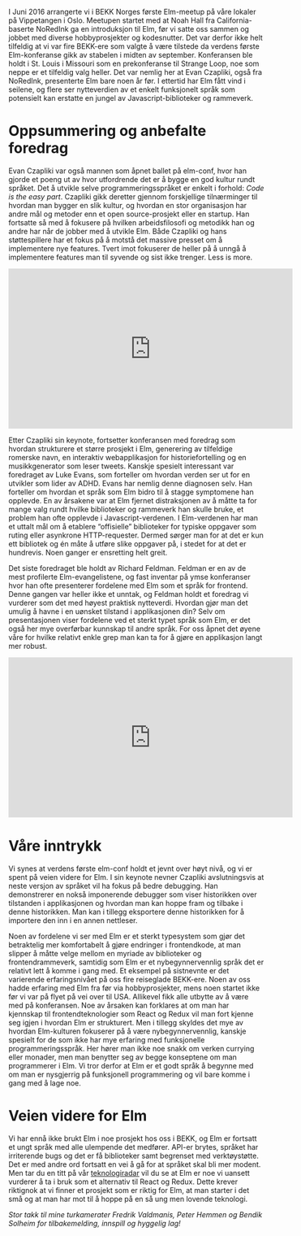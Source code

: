 I Juni 2016 arrangerte vi i BEKK Norges første Elm-meetup på våre lokaler på Vippetangen i Oslo. Meetupen startet med at Noah Hall fra California-baserte NoRedInk ga en introduksjon til Elm, før vi satte oss sammen og jobbet med diverse hobbyprosjekter og kodesnutter. Det var derfor ikke helt tilfeldig at vi var fire BEKK-ere som valgte å være tilstede da verdens første Elm-konferanse gikk av stabelen i midten av september. Konferansen ble holdt i St. Louis i Missouri som en prekonferanse til Strange Loop, noe som neppe er et tilfeldig valg heller. Det var nemlig her at Evan Czapliki, også fra NoRedInk, presenterte Elm bare noen år før. I ettertid har Elm fått vind i seilene, og flere ser nytteverdien av et enkelt funksjonelt språk som potensielt kan erstatte en jungel av Javascript-biblioteker og rammeverk.

# Oppsummering og anbefalte foredrag

Evan Czapliki var også mannen som åpnet ballet på elm-conf, hvor han gjorde et poeng ut av hvor utfordrende det er å bygge en god kultur rundt språket. Det å utvikle selve programmeringsspråket er enkelt i forhold: *Code is the easy part*. Czapliki gikk deretter gjennom forskjellige tilnærminger til hvordan man bygger en slik kultur, og hvordan en stor organisasjon har andre mål og metoder enn et open source-prosjekt eller en startup. Han fortsatte så med å fokusere på hvilken arbeidsfilosofi og metodikk han og andre har når de jobber med å utvikle Elm. Både Czapliki og hans støttespillere har et fokus på å motstå det massive presset om å implementere nye features. Tvert imot fokuserer de heller på å unngå å implementere features man til syvende og sist ikke trenger. Less is more. 

<iframe width="560" height="315" src="https://www.youtube.com/embed/DSjbTC-hvqQ?list=PLglJM3BYAMPH2zuz1nbKHQyeawE4SN0Cd" frameborder="0" allowfullscreen></iframe>

Etter Czapliki sin keynote, fortsetter konferansen med foredrag som hvordan strukturere et større prosjekt i Elm, generering av tilfeldige romerske navn, en interaktiv webapplikasjon for historiefortelling og en musikkgenerator som leser tweets. Kanskje spesielt interessant var foredraget av Luke Evans, som forteller om hvordan verden ser ut for en utvikler som lider av ADHD. Evans har nemlig denne diagnosen selv. Han forteller om hvordan et språk som Elm bidro til å stagge symptomene han opplevde. En av årsakene var at Elm fjernet distraksjonen av å måtte ta for mange valg rundt hvilke biblioteker og rammeverk han skulle bruke, et problem han ofte opplevde i Javascript-verdenen. I Elm-verdenen har man et uttalt mål om å etablere “offisielle” biblioteker for typiske oppgaver som ruting eller asynkrone HTTP-requester. Dermed sørger man for at det er kun ett bibliotek og én måte å utføre slike oppgaver på, i stedet for at det er hundrevis. Noen ganger er ensretting helt greit.

Det siste foredraget ble holdt av Richard Feldman. Feldman er en av de mest profilerte Elm-evangelistene, og fast inventar på ymse konferanser hvor han ofte presenterer fordelene med Elm som et språk for frontend. Denne gangen var heller ikke et unntak, og Feldman holdt et foredrag vi vurderer som det med høyest praktisk nytteverdi. Hvordan gjør man det umulig å havne i en uønsket tilstand i applikasjonen din? Selv om presentasjonen viser fordelene ved et sterkt typet språk som Elm, er det også her mye overførbar kunnskap til andre språk. For oss åpnet det øyene våre for hvilke relativt enkle grep man kan ta for å gjøre en applikasjon langt mer robust. 

<iframe width="560" height="315" src="https://www.youtube.com/embed/IcgmSRJHu_8" frameborder="0" allowfullscreen></iframe>

# Våre inntrykk

Vi synes at verdens første elm-conf holdt et jevnt over høyt nivå, og vi er spent på veien videre for Elm. I sin keynote nevner Czapliki avslutningsvis at neste versjon av språket vil ha fokus på bedre debugging. Han demonstrerer en nokså imponerende debugger som viser historikken over tilstanden i applikasjonen og hvordan man kan hoppe fram og tilbake i denne historikken. Man kan i tillegg eksportere denne historikken for å importere den inn i en annen nettleser. 

Noen av fordelene vi ser med Elm er et sterkt typesystem som gjør det betraktelig mer komfortabelt å gjøre endringer i frontendkode, at man slipper å måtte velge mellom en myriade av biblioteker og frontendrammeverk, samtidig som Elm er et nybegynnervennlig språk det er relativt lett å komme i gang med. Et eksempel på sistnevnte er det varierende erfaringsnivået på oss fire reiseglade BEKK-ere. Noen av oss hadde erfaring med Elm fra før via hobbyprosjekter, mens noen startet ikke før vi var på flyet på vei over til USA. Allikevel fikk alle utbytte av å være med på konferansen. Noe av årsaken kan forklares at om man har kjennskap til frontendteknologier som React og Redux vil man fort kjenne seg igjen i hvordan Elm er strukturert. Men i tillegg skyldes det mye av hvordan Elm-kulturen fokuserer på å være nybegynnervennlig, kanskje spesielt for de som ikke har mye erfaring med funksjonelle programmeringsspråk. Her hører man ikke noe snakk om verken currying eller monader, men man benytter seg av begge konseptene om man programmerer i Elm. Vi tror derfor at Elm er et godt språk å begynne med om man er nysgjerrig på funksjonell programmering og vil bare komme i gang med å lage noe. 

# Veien videre for Elm 

Vi har ennå ikke brukt Elm i noe prosjekt hos oss i BEKK, og Elm er fortsatt et ungt språk med alle ulempende det medfører. API-er brytes, språket har irriterende bugs og det er få biblioteker samt begrenset med verktøystøtte. Det er med andre ord fortsatt en vei å gå for at språket skal bli mer modent. Men tar du en titt på vår [teknologiradar](https://radar.bekk.no/tech2016/sprak-og-rammeverk) vil du se at Elm er noe vi uansett vurderer å ta i bruk som et alternativ til React og Redux. Dette krever riktignok at vi finner et prosjekt som er riktig for Elm, at man starter i det små og at man har mot til å hoppe på en så ung men lovende teknologi.

*Stor takk til mine turkamerater Fredrik Valdmanis, Peter Hemmen og Bendik Solheim for tilbakemelding, innspill og hyggelig lag!* 
